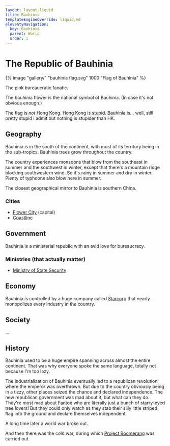 ```yaml
---
layout: layout.liquid
title: Bauhinia
templateEngineOverride: liquid,md
eleventyNavigation:
  key: Bauhinia
  parent: World
  order: 1
---
```


# The Republic of Bauhinia

{% image "gallery/" "bauhinia flag.svg" 1000 "Flag of Bauhinia" %}

The pink bureaucratic fanatic.

The bauhinia flower is the national symbol of Bauhinia. (In case it's not obvious enough.)

The flag is *not* Hong Kong. Hong Kong is stupid. Bauhinia is... well, still pretty stupid I admit but nothing is stupider than HK.

## Geography

Bauhinia is in the south of the continent, with most of its territory being in the sub-tropics. Bauhinia trees grow throughout the country.

The country experiences monsoons that blow from the southeast in summer and the southwest in winter, except that there's a mountain ridge blocking southwestern wind. So it's rainy in summer and dry in winter. Plenty of typhoons also blow here in summer.

The closest geographical mirror to Bauhinia is southern China.

### Cities

- [Flower City](/world/bauhinia/flower-city/) (capital)
- [Coastline](/world/bauhinia/coastline/)

## Government

Bauhinia is a ministerial republic with an avid love for bureaucracy.

### Ministries (that actually matter)

- [Ministry of State Security](/world/bauhinia/mss/)

## Economy

Bauhinia is controlled by a huge company called [Starcorp](starcorp/) that nearly monopolizes every industry in the country.

## Society

...

## History

Bauhinia used to be a huge empire spanning across almost the entire continent. That was why everyone spoke the same language, totally not because I'm too lazy.

The industrialization of Bauhinia eventually led to a republican revolution where the emperor was overthrown. But due to the country obviously being in a tizzy, other places seized the chance and declared independence. The new republican government was mad about it, but what can they do. They're most mad about [Fanton](/world/fanton/) who are literally just a bunch of starry-eyed tree lovers! But they could only watch as they stab their silly little striped flag into the ground and declare themselves independent.

A long time later a world war broke out.

And then there was the cold war, during which [Project Boomerang](/world/bauhinia/project-boomerang/) was carried out.
